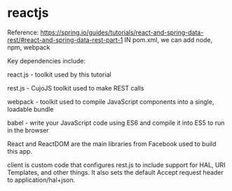 # reactjs
Reference: https://spring.io/guides/tutorials/react-and-spring-data-rest/#react-and-spring-data-rest-part-1
IN pom.xml, we can add node, npm, webpack

Key dependencies include:

react.js - toolkit used by this tutorial

rest.js - CujoJS toolkit used to make REST calls

webpack - toolkit used to compile JavaScript components into a single, loadable bundle

babel - write your JavaScript code using ES6 and compile it into ES5 to run in the browser

React and ReactDOM are the main libraries from Facebook used to build this app.

client is custom code that configures rest.js to include support for HAL, URI Templates, and other things. It also sets the default Accept request header to application/hal+json. 
